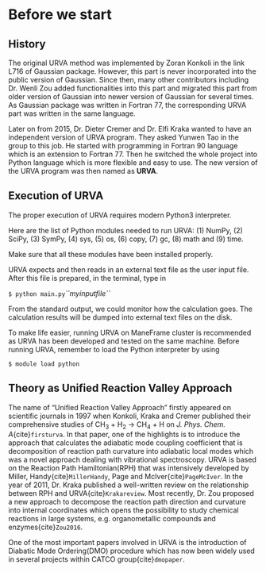 # Before we start

## History

The original URVA method was implemented by Zoran Konkoli in the link
L716 of Gaussian package. However, this part is never incorporated into
the public version of Gaussian. Since then, many other contributors
including Dr. Wenli Zou added functionalities into this part and
migrated this part from older version of Gaussian into newer version of
Gaussian for several times. As Gaussian package was written in Fortran
77, the corresponding URVA part was written in the same language.

Later on from 2015, Dr. Dieter Cremer and Dr. Elfi Kraka wanted to have
an independent version of URVA program. They asked Yunwen Tao in the
group to this job. He started with programming in Fortran 90 language
which is an extension to Fortran 77. Then he switched the whole project
into Python language which is more flexible and easy to use. The new
version of the URVA program was then named as **URVA**.

## Execution of URVA

The proper execution of URVA requires modern Python3 interpreter.

Here are the list of Python modules needed to run URVA: (1) NumPy, (2)
SciPy, (3) SymPy, (4) sys, (5) os, (6) copy, (7) gc, (8) math and (9)
time.

Make sure that all these modules have been installed properly.

URVA expects and then reads in an external text file as the user input
file. After this file is prepared, in the terminal, type in

`$ python main.py`*\`\`myinputfile\`\`*

From the standard output, we could monitor how the calculation goes. The
calculation results will be dumped into external text files on the disk.

To make life easier, running URVA on ManeFrame cluster is recommended
as URVA has been developed and tested on the same machine. Before
running URVA, remember to load the Python interpreter by using

`$ module load python`

## Theory as Unified Reaction Valley Approach

The name of “Unified Reaction Valley Approach” firstly appeared on scientific
journals in 1997 when Konkoli, Kraka and Cremer published their comprehensive
studies of CH$_3$ + H$_2$ $\rightarrow$ CH$_4$ + H on *J. Phys. Chem.
A*{cite}`firsturva`. In that paper, one of the highlights is to introduce the
approach that calculates the adiabatic mode coupling coefficient that is
decomposition of reaction path curvature into adiabatic local modes which was a
novel approach dealing with vibrational spectroscopy. URVA is based on the
Reaction Path Hamiltonian(RPH) that was intensively developed by Miller,
Handy{cite}`MillerHandy`, Page and McIver{cite}`PageMcIver`. In the year of
2011, Dr. Kraka published a well-written review on the relationship between RPH
and URVA{cite}`Krakareview`. Most recently, Dr. Zou proposed a new approach to
decompose the reaction path direction and curvature into internal coordinates
which opens the possibility to study chemical reactions in large systems, e.g.
organometallic compounds and enzymes{cite}`Zou2016`.

One of the most important papers involved in URVA is the introduction of
Diabatic Mode Ordering(DMO) procedure which has now been widely used in
several projects within CATCO group{cite}`dmopaper`.
